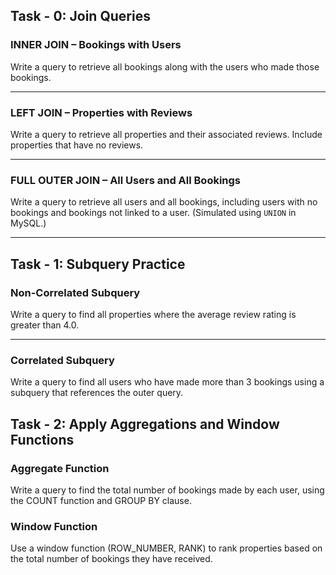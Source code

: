

## Task - 0: Join Queries

### INNER JOIN – Bookings with Users

Write a query to retrieve all bookings along with the users who made those bookings.

---

### LEFT JOIN – Properties with Reviews

Write a query to retrieve all properties and their associated reviews. Include properties that have no reviews.

---

### FULL OUTER JOIN – All Users and All Bookings

Write a query to retrieve all users and all bookings, including users with no bookings and bookings not linked to a user. (Simulated using `UNION` in MySQL.)

---

## Task - 1: Subquery Practice

### Non-Correlated Subquery

Write a query to find all properties where the average review rating is greater than 4.0.

---

### Correlated Subquery

Write a query to find all users who have made more than 3 bookings using a subquery that references the outer query.

## Task - 2: Apply Aggregations and Window Functions
### Aggregate Function
Write a query to find the total number of bookings made by each user, using the COUNT function and GROUP BY clause.

### Window Function
Use a window function (ROW_NUMBER, RANK) to rank properties based on the total number of bookings they have received.
